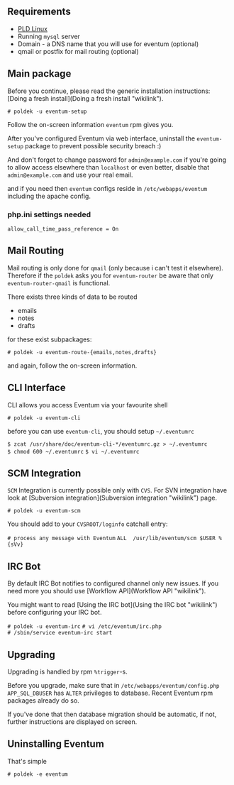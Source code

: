 ## Requirements ##

-   [PLD Linux](http://www.pld-linux.org/)
-   Running `mysql` server
-   Domain - a DNS name that you will use for eventum (optional)
-   qmail or postfix for mail routing (optional)

Main package
------------

Before you continue, please read the generic installation instructions: [Doing a fresh install](Doing a fresh install "wikilink").

`# poldek -u eventum-setup`

Follow the on-screen information `eventum` rpm gives you.

After you've configured Eventum via web interface, uninstall the `eventum-setup` package to prevent possible security breach :)

And don't forget to change password for `admin@example.com` if you're going to allow access elsewhere than `localhost` or even better, disable that `admin@example.com` and use your real email.

and if you need then `eventum` configs reside in `/etc/webapps/eventum` including the apache config.

### php.ini settings needed

`allow_call_time_pass_reference = On`

Mail Routing
------------

Mail routing is only done for `qmail` (only because i can't test it elsewhere). Therefore if the `poldek` asks you for `eventum-router` be aware that only `eventum-router-qmail` is functional.

There exists three kinds of data to be routed

-   emails
-   notes
-   drafts

for these exist subpackages:

`# poldek -u eventum-route-{emails,notes,drafts}`

and again, follow the on-screen information.

CLI Interface
-------------

CLI allows you access Eventum via your favourite shell

`# poldek -u eventum-cli`

before you can use `eventum-cli`, you should setup `~/.eventumrc`

`$ zcat /usr/share/doc/eventum-cli-*/eventumrc.gz > ~/.eventumrc`
`$ chmod 600 ~/.eventumrc`
`$ vi ~/.eventumrc`

SCM Integration
---------------

`SCM` Integration is currently possible only with `CVS`. For SVN integration have look at [Subversion integration](Subversion integration "wikilink") page.

`# poldek -u eventum-scm`

You should add to your `CVSROOT/loginfo` catchall entry:

`# process any message with Eventum`
`ALL  /usr/lib/eventum/scm $USER %{sVv}`

IRC Bot
-------

By default IRC Bot notifies to configured channel only new issues. If you need more you should use [Workflow API](Workflow API "wikilink").

You might want to read [Using the IRC bot](Using the IRC bot "wikilink") before configuring your IRC bot.

`# poldek -u eventum-irc`
`# vi /etc/eventum/irc.php`
`# /sbin/service eventum-irc start`

Upgrading
---------

Upgrading is handled by rpm `%trigger`-s.

Before you upgrade, make sure that in `/etc/webapps/eventum/config.php` `APP_SQL_DBUSER` has `ALTER` privileges to database. Recent Eventum rpm packages already do so.

If you've done that then database migration should be automatic, if not, further instructions are displayed on screen.

Uninstalling Eventum
--------------------

That's simple

`# poldek -e eventum`
